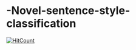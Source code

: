 # -Novel-sentence-style-classification

[![HitCount](http://hits.dwyl.com/Namsik-Yoon/-Novel-sentence-style-classification.svg)](http://hits.dwyl.com/Namsik-Yoon/-Novel-sentence-style-classification)
